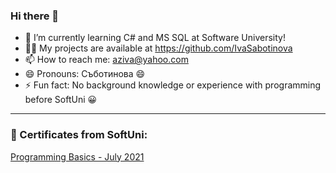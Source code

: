 ### Hi there 👋

- 🌱 I’m currently learning C# and MS SQL at Software University!
- :technologist: My projects are available at https://github.com/IvaSabotinova
- 📫 How to reach me: aziva@yahoo.com
- 😄 Pronouns: Съботинова :smile:
- ⚡ Fun fact: No background knowledge or experience with programming before SoftUni :grinning:


------------------------------------------------------------------------------------------------------------

### :scroll: Certificates from SoftUni:

[Programming Basics - July 2021](https://softuni.bg/certificates/details/112155/fd09cdf2)
